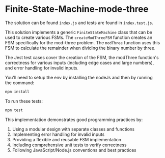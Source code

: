 # Finite-State-Machine-mode-three

The solution can be found `index.js` and tests are found in `index.test.js`.

This solution implements a generic `FiniteStateMachine` class that can be used to create various FSMs. The `createModThreeFSM` function creates an FSM specifically for the mod-three problem. The `modThree` function uses this FSM to calculate the remainder when dividing the binary number by three.

The Jest test cases cover the creation of the FSM, the modThree function's correctness for various inputs (including edge cases and large numbers), and error handling for invalid inputs.

You'll need to setup the env by installing the nodeJs and then by running the command:

```bash
npm install
```

To run these tests:

```bash
npm test
```

This implementation demonstrates good programming practices by:
1. Using a modular design with separate classes and functions
2. Implementing error handling for invalid inputs
3. Providing a flexible and reusable FSM implementation
4. Including comprehensive unit tests to verify correctness
5. Following JavaScript/Node.js conventions and best practices